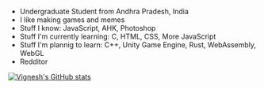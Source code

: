 <!--
**Vignesh-Vin/vignesh-vin** is a ✨ _special_ ✨ repository because its `README.md` (this file) appears on your GitHub profile.

Here are some ideas to get you started:

- 🔭 I’m currently working on ...
- 🌱 I’m currently learning ...
- 👯 I’m looking to collaborate on ...
- 🤔 I’m looking for help with ...
- 💬 Ask me about ...
- 📫 How to reach me: ...
- 😄 Pronouns: ...
- ⚡ Fun fact: ...
-->

 - Undergraduate Student from Andhra Pradesh, India
 - I like making games and memes
 - Stuff I know:
	JavaScript, AHK, Photoshop
 - Stuff I'm currently learning:
	C, HTML, CSS, More JavaScript
 - Stuff I'm plannig to learn:
	C++, Unity Game Engine, Rust, WebAssembly, WebGL
 - Redditor

[![Vignesh's GitHub stats](https://github-readme-stats.vercel.app/api?username=vignesh-vin&show_icons=true)](https://github.com/anuraghazra/github-readme-stats)

